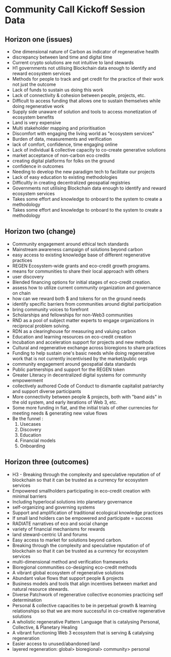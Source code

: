 # Community Call Kickoff Session Data

## Horizon one (issues)
- One dimensional nature of Carbon as indicator of regenerative health
- discrepancy between land time and digital time
- Current crypto solutions are not intuitive to land stewards
- H1 governments not utilising Blockchain data enough to identify and reward ecosystem services
- Methods for people to track and get credit for the practice of their work not just the outcome
- Lack of funds to sustain us doing this work
- Lack of connectivity & cohesion between people, projects, etc.
- Difficult to access funding that allows one to sustain themselves while doing regenerative work
- Supply side unaware of solution and tools to access monetization of ecosystem benefits
- Land is very expensive
- Multi stakeholder mapping and prioritisation
- Discomfort with engaging the living world as "ecosystem services"
- Burden of data, measurements and verification
- lack of comfort,  confidence, time engaging online
- Lack of individual & collective capacity to co-create generative solutions
- market acceptance of non-carbon eco credits
- creating digital platforms for folks on the ground
- confidence in outcomes 
- Needing to develop the new paradigm tech to facilitate our projects
- Lack of easy education to existing methodologies
- Difficultly in creating decentralized geospatial registries
- Governments not utilising Blockchain data enough to identify and reward ecosystem services 
- Takes some effort and knowledge to onboard to the system to create a methodology
- Takes some effort and knowledge to onboard to the system to create a methodology


## Horizon two (change)
- Community engagement around ethical tech standards
- Mainstream awareness campaign of solutions beyond carbon
- easy access to existing knowledge base of different regenerative practices
- REGEN Ecosystem-wide grants and eco-credit growth programs.
- means for communities to share their local approach with others
- user discovery 
- Blended financing options for initial stages of eco-credit creation.
- assess how to utilize current community organization and governance on chain 
- how can we reward both $ and tokens for on the ground needs
- identify specific barriers from communities around digital participation 
- bring community voices to forefront 
- Scholarships and fellowships for non-Web3 communities
- RND as a pool of subject matter experts to engage organizations in reciprocal problem solving.
- RDN as a clearinghouse for measuring and valuing carbon
- Education and learning resources on eco-credit creation
- Incubation and acceleration support for projects and new methods
- Cultural and regenerative exchange across bioregions to share practices
- Funding to help sustain one's basic needs while doing regenerative work that is not currently incentivised by the market/public orgs
- community engagement around geospatial data standards
- Public partnerships and support for the REGEN token
- Greater Literacy in decentralized digital systems for community empowerment
- collectively authored Code of Conduct to dismantle capitalist patriarchy and support diverse participants
- More connectivity between people & projects, both with "band aids" in the old system, and early iterations of Web 3, etc.
- Some more funding in fiat, and the initial trials of other currencies for meeting needs & generating new value flows
- Be the funnel :
	1. Usecases 
	2. Discovery
	3. Education
	4. Financial models
	5. Onboarding 

## Horizon three (outcomes)
- H3 - Breaking through the complexity and speculative reputation of of blockchain so that it can be trusted as a currency for ecosystem services
- Empowered smallholders participating in eco-credit creation with minimal barriers
- Including hyperlocal solutions into planetary governance
- self-organizing and governing systems
- Support and amplification of traditional ecological knowledge practices
- If small land holders can be empowered and participate = success
- RADIATE narratives of eco and social change
- variety of financial mechanisms for rewards
- land steward-centric UI and forums
- Easy access to market for solutions beyond carbon.
- Breaking through the complexity and speculative reputation of of blockchain so that it can be trusted as a currency for ecosystem services
- multi-dimensional method and verification frameworks
- Bioregional communities co-designing eco-credit methods
- A vibrant global ecosystem of regenerative solutions
- Abundant value flows that support people & projects
- Business models and tools that align incentives between market and natural resource stewards. 
- Diverse Patchwork of regenerative collective economies practicing self determination
- Personal & collective capacities to be in perpetual growth & learning relationships so that we are more successful in co-creative regenerative solutions
- A wholistic regenerative Pattern Language that is catalysing Personal, Collective, & Planetary Healing
- A vibrant functioning Web 3 ecosystem that is serving & catalysing regeneration
- Easier access to unused/abandoned land
- layered regeneration: global> bioregional> community> personal